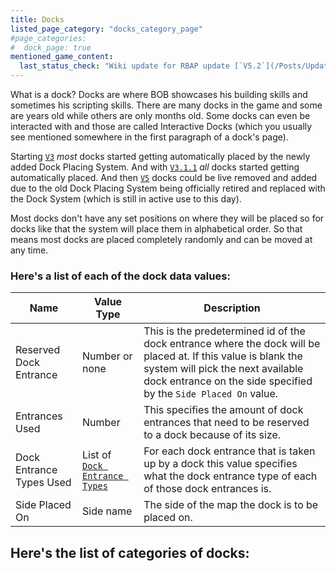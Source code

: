 ```yaml
---
title: Docks
listed_page_category: "docks_category_page"
#page_categories:
#  dock_page: true
mentioned_game_content:
  last_status_check: "Wiki update for RBAP update [`V5.2`](/Posts/Update-Log/5-2-0)"
---
```


What is a dock? Docks are where BOB showcases his building skills and sometimes his scripting skills. There are many docks in the game and some are years old while others are only months old. Some docks can even be interacted with and those are called Interactive Docks (which you usually see mentioned somewhere in the first paragraph of a dock's page).

Starting [`V3`](/Posts/Update-Log/3-0-0) *most* docks started getting automatically placed by the newly added Dock Placing System. And with [`V3.1.1`](/Posts/Update-Log/3-1-1) *all* docks started getting automatically placed. And then [`V5`](/Posts/Update-Log/5-0-0) docks could be live removed and added due to the old Dock Placing System being officially retired and replaced with the Dock System (which is still in active use to this day).

Most docks don't have any set positions on where they will be placed so for docks like that the system will place them in alphabetical order. So that means most docks are placed completely randomly and can be moved at any time.

### Here's a list of each of the dock data values:

| Name | Value Type | Description |
|-|-|-|
| Reserved Dock Entrance	| Number or none												| This is the predetermined id of the dock entrance where the dock will be placed at. If this value is blank the system will pick the next available dock entrance on the side specified by the `Side Placed On` value. |
| Entrances Used			| Number														| This specifies the amount of dock entrances that need to be reserved to a dock because of its size. |
| Dock Entrance Types Used	| List of [`Dock Entrance Types`](/Wiki/Dock-Entrance-Types)	| For each dock entrance that is taken up by a dock this value specifies what the dock entrance type of each of those dock entrances is. |
| Side Placed On			| Side name														| The side of the map the dock is to be placed on. |

## Here's the list of categories of docks:
